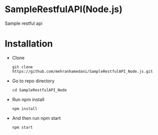 # SampleRestfulAPI(Node.js)
Sample restful api

# Installation
* Clone

    ```git clone https://github.com/mehranhamedani/SampleRestfulAPI_Node.js.git```

* Go to repo directory

    ```cd SampleRestfulAPI_Node```

* Run npm install

    ```npm install```

* And then run npm start

    ```npm start```
